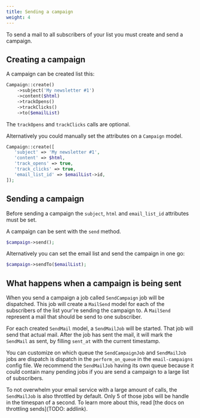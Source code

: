 ```yaml
---
title: Sending a campaign
weight: 4
---
```


To send a mail to all subscribers of your list you must create and send a campaign.

## Creating a campaign

A campaign can be created list this:

```php
Campaign::create()
    ->subject('My newsletter #1') 
    ->content($html)
    ->trackOpens()
    ->trackClicks()
    ->to($emailList)
```

The `trackOpens` and `trackClicks` calls are optional.

Alternatively you could manually set the attributes on a `Campaign` model.

```php
Campaign::create([
   'subject' => 'My newsletter #1',
   'content' => $html,
   'track_opens' => true,
   'track_clicks' => true,
   'email_list_id' => $emailList->id,
]);
```

## Sending a campaign

Before sending a campaign the `subject`, `html` and `email_list_id` attributes must be set.

A campaign can be sent with the  `send` method.

```php
$campaign->send();
```

Alternatively you can set the email list and send the campaign in one go:

```php
$campaign->sendTo($emailList);
```

## What happens when a campaign is being sent

When you send a campaign a job called `SendCampaign` job will be dispatched. This job will create a `MailSend` model for each of the subscribers of the list your're sending the campaign to. A `MailSend` represent a mail that should be send to one subscriber. 

For each created `SendMail` model, a `SendMailJob` will be started. That job will send that actual mail. After the job has sent the mail, it will mark the `SendMail` as sent, by filling `sent_at` with the current timestamp. 
 
 You can customize on which queue the `SendCampaignJob` and `SendMailJob` jobs are dispatch  is dispatch in the `perform_on_queue` in the `email-campaigns` config file. We recommend the `SendMailJob` having its own queue because it could contain many pending jobs if you are send a campaign to a large list of subscribers.
 
 To not overwhelm your email service with a large amount of calls, the `SendMailJob` is also throttled by default. Only 5 of those jobs will be handle in the timespan of a second. To learn more about this, read [the docs on throttling sends](TODO: addlink).

